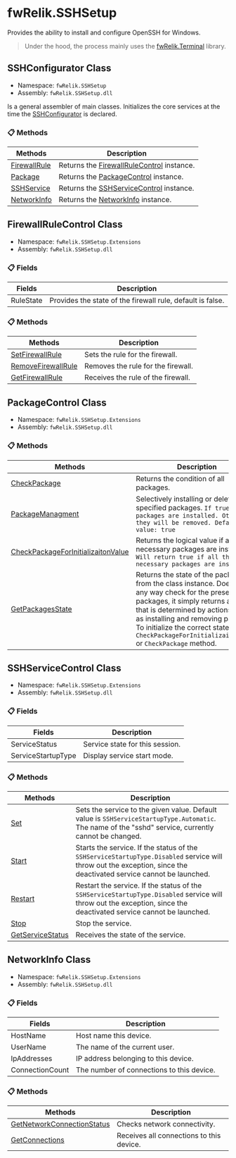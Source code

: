 ﻿# fwRelik.SSHSetup

Provides the ability to install and configure OpenSSH for Windows.

> Under the hood, the process mainly uses the [fwRelik.Terminal](https://github.com/fwRelik/fwRelik.Terminal) library.

## SSHConfigurator Class

-   Namespace: `fwRelik.SSHSetup`
-   Assembly: `fwRelik.SSHSetup.dll`

Is a general assembler of main classes. Initializes the core services at the time the [SSHConfigurator](#sshconfigurator-class) is declared.

### 📋 Methods

| Methods          | Description                                                             |
| ---------------- | ----------------------------------------------------------------------- |
| [FirewallRule]() | Returns the [FirewallRuleControl](#firewallrulecontrol-class) instance. |
| [Package]()      | Returns the [PackageControl](#packagecontrol-class) instance.           |
| [SSHService]()   | Returns the [SSHServiceControl](#sshservicecontrol-class) instance.     |
| [NetworkInfo]()  | Returns the [NetworkInfo](#networkinfo-class) instance.                 |

## FirewallRuleControl Class

-   Namespace: `fwRelik.SSHSetup.Extensions`
-   Assembly: `fwRelik.SSHSetup.dll`

### 📋 Fields

| Fields    | Description                                                |
| --------- | ---------------------------------------------------------- |
| RuleState | Provides the state of the firewall rule, default is false. |

### 📋 Methods

| Methods                | Description                        |
| ---------------------- | ---------------------------------- |
| [SetFirewallRule]()    | Sets the rule for the firewall.    |
| [RemoveFirewallRule]() | Removes the rule for the firewall. |
| [GetFirewallRule]()    | Receives the rule of the firewall. |

## PackageControl Class

-   Namespace: `fwRelik.SSHSetup.Extensions`
-   Assembly: `fwRelik.SSHSetup.dll`

### 📋 Methods

| Methods | Description |
| --- | --- |
| [CheckPackage]() | Returns the condition of all packages. |
| [PackageManagment](#packagemanagment) | Selectively installing or deleting the specified packages. `If true, the packages are installed. Otherwise, they will be removed. Default value: true` |
| [CheckPackageForInitializaitonValue]() | Returns the logical value if all the necessary packages are installed. `Will return true if all the necessary packages are installed.` |
| [GetPackagesState]() | Returns the state of the packages from the class instance. Does not in any way check for the presence of packages, it simply returns a status that is determined by actions such as installing and removing packages. To initialize the correct state, use the `CheckPackageForInitializaitonValue` or `CheckPackage` method. |

## SSHServiceControl Class

-   Namespace: `fwRelik.SSHSetup.Extensions`
-   Assembly: `fwRelik.SSHSetup.dll`

### 📋 Fields

| Fields             | Description                     |
| ------------------ | ------------------------------- |
| ServiceStatus      | Service state for this session. |
| ServiceStartupType | Display service start mode.     |

### 📋 Methods

| Methods | Description |
| --- | --- |
| [Set]() | Sets the service to the given value. Default value is `SSHServiceStartupType.Automatic`. The name of the "sshd" service, currently cannot be changed. |
| [Start]() | Starts the service. If the status of the `SSHServiceStartupType.Disabled` service will throw out the exception, since the deactivated service cannot be launched. |
| [Restart]() | Restart the service. If the status of the `SSHServiceStartupType.Disabled` service will throw out the exception, since the deactivated service cannot be launched. |
| [Stop]() | Stop the service. |
| [GetServiceStatus]() | Receives the state of the service. |

## NetworkInfo Class

-   Namespace: `fwRelik.SSHSetup.Extensions`
-   Assembly: `fwRelik.SSHSetup.dll`

### 📋 Fields

| Fields          | Description                               |
| --------------- | ----------------------------------------- |
| HostName        | Host name this device.                    |
| UserName        | The name of the current user.             |
| IpAddresses     | IP address belonging to this device.      |
| ConnectionCount | The number of connections to this device. |

### 📋 Methods

| Methods                        | Description                              |
| ------------------------------ | ---------------------------------------- |
| [GetNetworkConnectionStatus]() | Checks network connectivity.             |
| [GetConnections]()             | Receives all connections to this device. |
